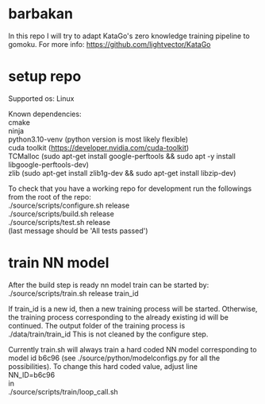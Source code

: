 # barbakan
In this repo I will try to adapt KataGo's zero knowledge training pipeline to gomoku. For more info:
https://github.com/lightvector/KataGo

# setup repo
Supported os: Linux  

Known dependencies:  
cmake  
ninja  
python3.10-venv (python version is most likely flexible)  
cuda toolkit (https://developer.nvidia.com/cuda-toolkit)  
TCMalloc (sudo apt-get install google-perftools && sudo apt -y install libgoogle-perftools-dev)  
zlib (sudo apt-get install zlib1g-dev && sudo apt-get install libzip-dev)

To check that you have a working repo for development run the followings from the root of the repo:  
./source/scripts/configure.sh release  
./source/scripts/build.sh release  
./source/scripts/test.sh release  
(last message should be 'All tests passed')  

# train NN model
After the build step is ready nn model train can be started by:  
./source/scripts/train.sh release train_id

If train_id is a new id, then a new training process will be started. Otherwise, the training process corresponding to the already existing id will be continued. The output folder of the training process is  
./data/train/train_id
This is not cleaned by the configure step.

Currently train.sh will always train a hard coded NN model corresponding to model id b6c96 (see ./source/python/modelconfigs.py for all the possibilities). 
To change this hard coded value, adjust line  
NN_ID=b6c96  
in   
./source/scripts/train/loop_call.sh  
